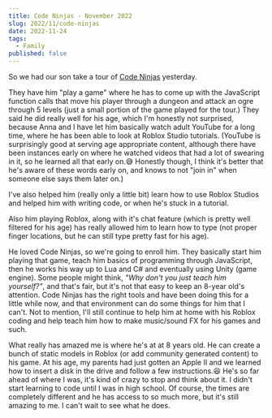 ```yaml
---
title: Code Ninjas - November 2022
slug: 2022/11/code-ninjas
date: 2022-11-24
tags:
  - Family
published: false
---
```


So we had our son take a tour of [Code Ninjas](https://www.codeninjas.com) yesterday.

They have him "play a game" where he has to come up with the JavaScript function calls that move his player through a dungeon and attack an ogre through 5 levels (just a small portion of the game played for the tour.) They said he did really well for his age, which I'm honestly not surprised, because Anna and I have let him basically watch adult YouTube for a long time, where he has been able to look at Roblox Studio tutorials. (YouTube is surprisingly good at serving age appropriate content, although there have been instances early on where he watched videos that had a lot of swearing in it, so he learned all that early on.😅 Honestly though, I think it's better that he's aware of these words early on, and knows to not "join in" when someone else says them later on.)

I've also helped him (really only a little bit) learn how to use Roblox Studios and helped him with writing code, or when he's stuck in a tutorial.

Also him playing Roblox, along with it's chat feature (which is pretty well filtered for his age) has really allowed him to learn how to type (not proper finger locations, but he can still type pretty fast for his age).

He loved Code Ninjas, so we're going to enroll him. They basically start him playing that game, teach him basics of programming through JavaScript, then he works his way up to Lua and C# and eventually using Unity (game engine). Some people might think, *"Why don't you just teach him yourself?"*, and that's fair, but it's not that easy to keep an 8-year old's attention. Code Ninjas has the right tools and have been doing this for a little while now, and that environment can do some things for him that I can't. Not to mention, I'll still continue to help him at home with his Roblox coding and help teach him how to make music/sound FX for his games and such.

What really has amazed me is where he's at at 8 years old. He can create a bunch of static models in Roblox (or add community generated content) to his game. At his age, my parents had just gotten an Apple II and we learned how to insert a disk in the drive and follow a few instructions.😆 He's so far ahead of where I was, it's kind of crazy to stop and think about it. I didn't start learning to code until I was in high school. Of course, the times are completely different and he has access to so much more, but it's still amazing to me. I can't wait to see what he does.
